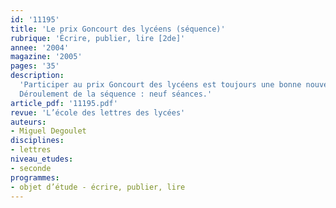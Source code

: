 ```yaml
---
id: '11195'
title: 'Le prix Goncourt des lycéens (séquence)'
rubrique: 'Écrire, publier, lire [2de]'
annee: '2004'
magazine: '2005'
pages: '35'
description: 
  'Participer au prix Goncourt des lycéens est toujours une bonne nouvelle, qui arrive souvent au terme d’une longue attente. Les candidats sont en effet nombreux et les élus ont souvent dû multiplier les demandes. Seules cinquante-quatre classes en France ont eu cette chance en 2004. Cet article donne quelques indications pour se préparer à cette opération ambitieuse qui repose essentiellement sur l’actualité littéraire. Le travail proposé ici s’inscrit dans la perspective d’étude « Intertextualité, production et singularité des textes ». Les objectifs de la séquence sont argumenter, développer un goût personnel pour la lecture, découvrir différents auteurs
  Déroulement de la séquence : neuf séances.'
article_pdf: '11195.pdf'
revue: 'L’école des lettres des lycées'
auteurs:
- Miguel Degoulet
disciplines:
- lettres
niveau_etudes:
- seconde
programmes:
- objet d’étude - écrire, publier, lire
---
```

